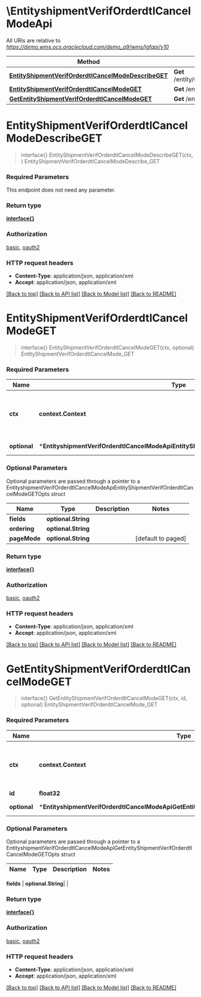 # \EntityshipmentVerifOrderdtlCancelModeApi

All URIs are relative to *https://demo.wms.ocs.oraclecloud.com/demo_a9/wms/lgfapi/v10*

Method | HTTP request | Description
------------- | ------------- | -------------
[**EntityShipmentVerifOrderdtlCancelModeDescribeGET**](EntityshipmentVerifOrderdtlCancelModeApi.md#EntityShipmentVerifOrderdtlCancelModeDescribeGET) | **Get** /entity/shipment_verif_orderdtl_cancel_mode/describe | EntityShipmentVerifOrderdtlCancelModeDescribe_GET
[**EntityShipmentVerifOrderdtlCancelModeGET**](EntityshipmentVerifOrderdtlCancelModeApi.md#EntityShipmentVerifOrderdtlCancelModeGET) | **Get** /entity/shipment_verif_orderdtl_cancel_mode | EntityShipmentVerifOrderdtlCancelMode_GET
[**GetEntityShipmentVerifOrderdtlCancelModeGET**](EntityshipmentVerifOrderdtlCancelModeApi.md#GetEntityShipmentVerifOrderdtlCancelModeGET) | **Get** /entity/shipment_verif_orderdtl_cancel_mode/{id} | EntityShipmentVerifOrderdtlCancelMode_GET


# **EntityShipmentVerifOrderdtlCancelModeDescribeGET**
> interface{} EntityShipmentVerifOrderdtlCancelModeDescribeGET(ctx, )
EntityShipmentVerifOrderdtlCancelModeDescribe_GET



### Required Parameters
This endpoint does not need any parameter.

### Return type

[**interface{}**](interface{}.md)

### Authorization

[basic](../README.md#basic), [oauth2](../README.md#oauth2)

### HTTP request headers

 - **Content-Type**: application/json, application/xml
 - **Accept**: application/json, application/xml

[[Back to top]](#) [[Back to API list]](../README.md#documentation-for-api-endpoints) [[Back to Model list]](../README.md#documentation-for-models) [[Back to README]](../README.md)

# **EntityShipmentVerifOrderdtlCancelModeGET**
> interface{} EntityShipmentVerifOrderdtlCancelModeGET(ctx, optional)
EntityShipmentVerifOrderdtlCancelMode_GET



### Required Parameters

Name | Type | Description  | Notes
------------- | ------------- | ------------- | -------------
 **ctx** | **context.Context** | context for authentication, logging, cancellation, deadlines, tracing, etc.
 **optional** | ***EntityshipmentVerifOrderdtlCancelModeApiEntityShipmentVerifOrderdtlCancelModeGETOpts** | optional parameters | nil if no parameters

### Optional Parameters
Optional parameters are passed through a pointer to a EntityshipmentVerifOrderdtlCancelModeApiEntityShipmentVerifOrderdtlCancelModeGETOpts struct

Name | Type | Description  | Notes
------------- | ------------- | ------------- | -------------
 **fields** | **optional.String**|  | 
 **ordering** | **optional.String**|  | 
 **pageMode** | **optional.String**|  | [default to paged]

### Return type

[**interface{}**](interface{}.md)

### Authorization

[basic](../README.md#basic), [oauth2](../README.md#oauth2)

### HTTP request headers

 - **Content-Type**: application/json, application/xml
 - **Accept**: application/json, application/xml

[[Back to top]](#) [[Back to API list]](../README.md#documentation-for-api-endpoints) [[Back to Model list]](../README.md#documentation-for-models) [[Back to README]](../README.md)

# **GetEntityShipmentVerifOrderdtlCancelModeGET**
> interface{} GetEntityShipmentVerifOrderdtlCancelModeGET(ctx, id, optional)
EntityShipmentVerifOrderdtlCancelMode_GET



### Required Parameters

Name | Type | Description  | Notes
------------- | ------------- | ------------- | -------------
 **ctx** | **context.Context** | context for authentication, logging, cancellation, deadlines, tracing, etc.
  **id** | **float32**|  | 
 **optional** | ***EntityshipmentVerifOrderdtlCancelModeApiGetEntityShipmentVerifOrderdtlCancelModeGETOpts** | optional parameters | nil if no parameters

### Optional Parameters
Optional parameters are passed through a pointer to a EntityshipmentVerifOrderdtlCancelModeApiGetEntityShipmentVerifOrderdtlCancelModeGETOpts struct

Name | Type | Description  | Notes
------------- | ------------- | ------------- | -------------

 **fields** | **optional.String**|  | 

### Return type

[**interface{}**](interface{}.md)

### Authorization

[basic](../README.md#basic), [oauth2](../README.md#oauth2)

### HTTP request headers

 - **Content-Type**: application/json, application/xml
 - **Accept**: application/json, application/xml

[[Back to top]](#) [[Back to API list]](../README.md#documentation-for-api-endpoints) [[Back to Model list]](../README.md#documentation-for-models) [[Back to README]](../README.md)

